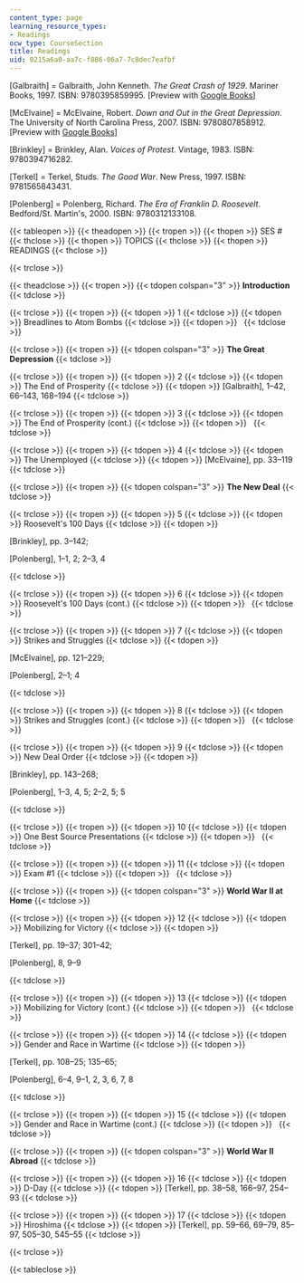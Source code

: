 ```yaml
---
content_type: page
learning_resource_types:
- Readings
ocw_type: CourseSection
title: Readings
uid: 0215a6a0-aa7c-f886-06a7-7c8dec7eafbf
---
```


\[Galbraith\] = Galbraith, John Kenneth. _The Great Crash of 1929_. Mariner Books, 1997. ISBN: 9780395859995. \[Preview with [Google Books](http://books.google.com/books?id=l-xRKtKEpTwC&pg=PAfrontcover#v=onepage)\]

\[McElvaine\] = McElvaine, Robert. _Down and Out in the Great Depression_. The University of North Carolina Press, 2007. ISBN: 9780807858912. \[Preview with [Google Books](http://books.google.com/books?id=TlujOWvpweYC&pg=PAfrontcover#v=onepage)\]

\[Brinkley\] = Brinkley, Alan. _Voices of Protest_. Vintage, 1983. ISBN: 9780394716282.

\[Terkel\] = Terkel, Studs. _The Good War_. New Press, 1997. ISBN: 9781565843431.

\[Polenberg\] = Polenberg, Richard. _The Era of Franklin D. Roosevelt_. Bedford/St. Martin's, 2000. ISBN: 9780312133108.

{{< tableopen >}}
{{< theadopen >}}
{{< tropen >}}
{{< thopen >}}
SES #
{{< thclose >}}
{{< thopen >}}
TOPICS
{{< thclose >}}
{{< thopen >}}
READINGS
{{< thclose >}}

{{< trclose >}}

{{< theadclose >}}
{{< tropen >}}
{{< tdopen colspan="3" >}}
**Introduction**
{{< tdclose >}}

{{< trclose >}}
{{< tropen >}}
{{< tdopen >}}
1
{{< tdclose >}}
{{< tdopen >}}
Breadlines to Atom Bombs
{{< tdclose >}}
{{< tdopen >}}
 
{{< tdclose >}}

{{< trclose >}}
{{< tropen >}}
{{< tdopen colspan="3" >}}
**The Great Depression**
{{< tdclose >}}

{{< trclose >}}
{{< tropen >}}
{{< tdopen >}}
2
{{< tdclose >}}
{{< tdopen >}}
The End of Prosperity
{{< tdclose >}}
{{< tdopen >}}
\[Galbraith\], 1–42, 66–143, 168–194
{{< tdclose >}}

{{< trclose >}}
{{< tropen >}}
{{< tdopen >}}
3
{{< tdclose >}}
{{< tdopen >}}
The End of Prosperity (cont.)
{{< tdclose >}}
{{< tdopen >}}
 
{{< tdclose >}}

{{< trclose >}}
{{< tropen >}}
{{< tdopen >}}
4
{{< tdclose >}}
{{< tdopen >}}
The Unemployed
{{< tdclose >}}
{{< tdopen >}}
\[McElvaine\], pp. 33–119
{{< tdclose >}}

{{< trclose >}}
{{< tropen >}}
{{< tdopen colspan="3" >}}
**The New Deal**
{{< tdclose >}}

{{< trclose >}}
{{< tropen >}}
{{< tdopen >}}
5
{{< tdclose >}}
{{< tdopen >}}
Roosevelt's 100 Days
{{< tdclose >}}
{{< tdopen >}}


\[Brinkley\], pp. 3–142;

\[Polenberg\], 1–1, 2; 2–3, 4


{{< tdclose >}}

{{< trclose >}}
{{< tropen >}}
{{< tdopen >}}
6
{{< tdclose >}}
{{< tdopen >}}
Roosevelt's 100 Days (cont.)
{{< tdclose >}}
{{< tdopen >}}
 
{{< tdclose >}}

{{< trclose >}}
{{< tropen >}}
{{< tdopen >}}
7
{{< tdclose >}}
{{< tdopen >}}
Strikes and Struggles
{{< tdclose >}}
{{< tdopen >}}


\[McElvaine\], pp. 121–229;

\[Polenberg\], 2–1; 4


{{< tdclose >}}

{{< trclose >}}
{{< tropen >}}
{{< tdopen >}}
8
{{< tdclose >}}
{{< tdopen >}}
Strikes and Struggles (cont.)
{{< tdclose >}}
{{< tdopen >}}
 
{{< tdclose >}}

{{< trclose >}}
{{< tropen >}}
{{< tdopen >}}
9
{{< tdclose >}}
{{< tdopen >}}
New Deal Order
{{< tdclose >}}
{{< tdopen >}}


\[Brinkley\], pp. 143–268;

\[Polenberg\], 1–3, 4, 5; 2–2, 5; 5


{{< tdclose >}}

{{< trclose >}}
{{< tropen >}}
{{< tdopen >}}
10
{{< tdclose >}}
{{< tdopen >}}
One Best Source Presentations
{{< tdclose >}}
{{< tdopen >}}
 
{{< tdclose >}}

{{< trclose >}}
{{< tropen >}}
{{< tdopen >}}
11
{{< tdclose >}}
{{< tdopen >}}
Exam #1
{{< tdclose >}}
{{< tdopen >}}
 
{{< tdclose >}}

{{< trclose >}}
{{< tropen >}}
{{< tdopen colspan="3" >}}
**World War II at Home**
{{< tdclose >}}

{{< trclose >}}
{{< tropen >}}
{{< tdopen >}}
12
{{< tdclose >}}
{{< tdopen >}}
Mobilizing for Victory
{{< tdclose >}}
{{< tdopen >}}


\[Terkel\], pp. 19–37; 301–42;

\[Polenberg\], 8, 9–9


{{< tdclose >}}

{{< trclose >}}
{{< tropen >}}
{{< tdopen >}}
13
{{< tdclose >}}
{{< tdopen >}}
Mobilizing for Victory (cont.)
{{< tdclose >}}
{{< tdopen >}}
 
{{< tdclose >}}

{{< trclose >}}
{{< tropen >}}
{{< tdopen >}}
14
{{< tdclose >}}
{{< tdopen >}}
Gender and Race in Wartime
{{< tdclose >}}
{{< tdopen >}}


\[Terkel\], pp. 108–25; 135–65;

\[Polenberg\], 6–4, 9–1, 2, 3, 6, 7, 8


{{< tdclose >}}

{{< trclose >}}
{{< tropen >}}
{{< tdopen >}}
15
{{< tdclose >}}
{{< tdopen >}}
Gender and Race in Wartime (cont.)
{{< tdclose >}}
{{< tdopen >}}
 
{{< tdclose >}}

{{< trclose >}}
{{< tropen >}}
{{< tdopen colspan="3" >}}
**World War II Abroad**
{{< tdclose >}}

{{< trclose >}}
{{< tropen >}}
{{< tdopen >}}
16
{{< tdclose >}}
{{< tdopen >}}
D-Day
{{< tdclose >}}
{{< tdopen >}}
\[Terkel\], pp. 38–58, 166–97, 254–93
{{< tdclose >}}

{{< trclose >}}
{{< tropen >}}
{{< tdopen >}}
17
{{< tdclose >}}
{{< tdopen >}}
Hiroshima
{{< tdclose >}}
{{< tdopen >}}
\[Terkel\], pp. 59–66, 69–79, 85–97, 505–30, 545–55
{{< tdclose >}}

{{< trclose >}}

{{< tableclose >}}